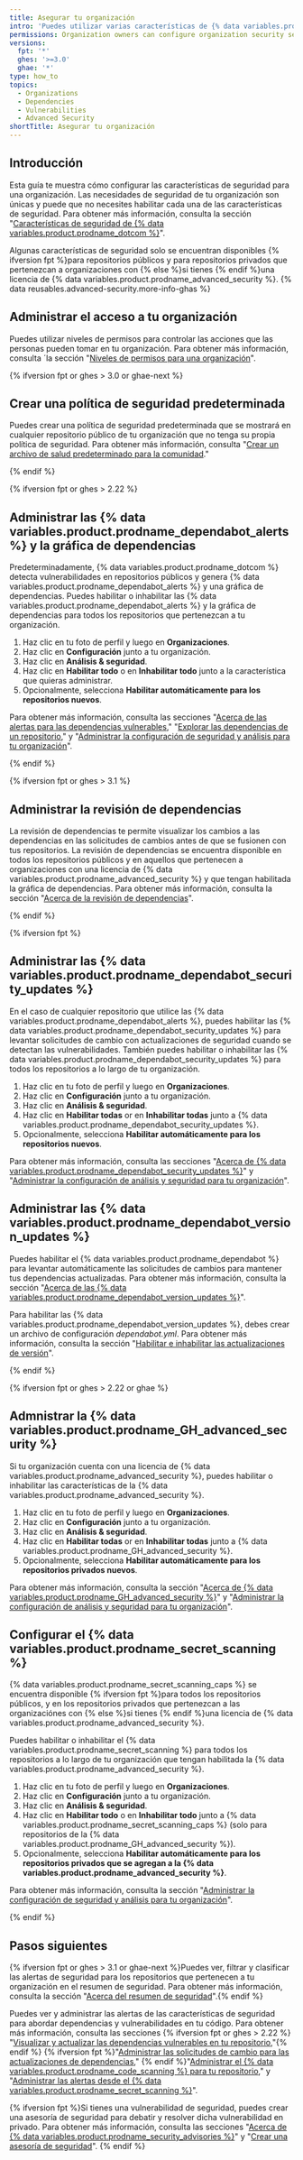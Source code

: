 ```yaml
---
title: Asegurar tu organización
intro: 'Puedes utilizar varias características de {% data variables.product.prodname_dotcom %} para ayudar a mantener tu organización segura.'
permissions: Organization owners can configure organization security settings.
versions:
  fpt: '*'
  ghes: '>=3.0'
  ghae: '*'
type: how_to
topics:
  - Organizations
  - Dependencies
  - Vulnerabilities
  - Advanced Security
shortTitle: Asegurar tu organización
---
```


## Introducción
Esta guía te muestra cómo configurar las características de seguridad para una organización. Las necesidades de seguridad de tu organización son únicas y puede que no necesites habilitar cada una de las características de seguridad. Para obtener más información, consulta la sección "[Características de seguridad de {% data variables.product.prodname_dotcom %}](/code-security/getting-started/github-security-features)".

Algunas características de seguridad solo se encuentran disponibles {% ifversion fpt %}para repositorios públicos y para repositorios privados que pertenezcan a organizaciones con {% else %}si tienes {% endif %}una licencia de {% data variables.product.prodname_advanced_security %}. {% data reusables.advanced-security.more-info-ghas %}

## Administrar el acceso a tu organización

Puedes utilizar niveles de permisos para controlar las acciones que las personas pueden tomar en tu organización. Para obtener más información, consulta ´la sección "[Niveles de permisos para una organización](/organizations/managing-peoples-access-to-your-organization-with-roles/permission-levels-for-an-organization)".

{% ifversion fpt or ghes > 3.0 or ghae-next %}

## Crear una política de seguridad predeterminada

Puedes crear una política de seguridad predeterminada que se mostrará en cualquier repositorio público de tu organización que no tenga su propia política de seguridad. Para obtener más información, consulta "[Crear un archivo de salud predeterminado para la comunidad](/communities/setting-up-your-project-for-healthy-contributions/creating-a-default-community-health-file)."

{% endif %}

{% ifversion fpt or ghes > 2.22 %}
## Administrar las {% data variables.product.prodname_dependabot_alerts %} y la gráfica de dependencias

Predeterminadamente, {% data variables.product.prodname_dotcom %} detecta vulnerabilidades en repositorios públicos y genera {% data variables.product.prodname_dependabot_alerts %} y una gráfica de dependencias. Puedes habilitar o inhabilitar las {% data variables.product.prodname_dependabot_alerts %} y la gráfica de dependencias para todos los repositorios que pertenezcan a tu organización.

1. Haz clic en tu foto de perfil y luego en **Organizaciones**.
2. Haz clic en **Configuración** junto a tu organización.
3. Haz clic en **Análisis & seguridad**.
4. Haz clic en **Habilitar todo** o en **Inhabilitar todo** junto a la característica que quieras administrar.
5. Opcionalmente, selecciona **Habilitar automáticamente para los repositorios nuevos**.

Para obtener más información, consulta las secciones "[Acerca de las alertas para las dependencias vulnerables](/code-security/supply-chain-security/about-alerts-for-vulnerable-dependencies)," "[Explorar las dependencias de un repositorio](/code-security/supply-chain-security/exploring-the-dependencies-of-a-repository#enabling-and-disabling-the-dependency-graph-for-a-private-repository)," y "[Administrar la configuración de seguridad y análisis para tu organización](/organizations/keeping-your-organization-secure/managing-security-and-analysis-settings-for-your-organization)".

{% endif %}

{% ifversion fpt or ghes > 3.1 %}

## Administrar la revisión de dependencias

La revisión de dependencias te permite visualizar los cambios a las dependencias en las solicitudes de cambios antes de que se fusionen con tus repositorios. La revisión de dependencias se encuentra disponible en todos los repositorios públicos y en aquellos que pertenecen a organizaciones con una licencia de {% data variables.product.prodname_advanced_security %} y que tengan habilitada la gráfica de dependencias. Para obtener más información, consulta la sección "[Acerca de la revisión de dependencias](/code-security/supply-chain-security/understanding-your-software-supply-chain/about-dependency-review)".

{% endif %}

{% ifversion fpt %}
## Administrar las {% data variables.product.prodname_dependabot_security_updates %}

En el caso de cualquier repositorio que utilice las {% data variables.product.prodname_dependabot_alerts %}, puedes habilitar las {% data variables.product.prodname_dependabot_security_updates %} para levantar solicitudes de cambio con actualizaciones de seguridad cuando se detectan las vulnerabilidades. También puedes habilitar o inhabilitar las {% data variables.product.prodname_dependabot_security_updates %} para todos los repositorios a lo largo de tu organización.

1. Haz clic en tu foto de perfil y luego en **Organizaciones**.
2. Haz clic en **Configuración** junto a tu organización.
3. Haz clic en **Análisis & seguridad**.
4. Haz clic en **Habilitar todas** or en **Inhabilitar todas** junto a {% data variables.product.prodname_dependabot_security_updates %}.
5. Opcionalmente, selecciona **Habilitar automáticamente para los repositorios nuevos**.

Para obtener más información, consulta las secciones "[Acerca de {% data variables.product.prodname_dependabot_security_updates %}](/code-security/supply-chain-security/about-dependabot-security-updates)" y "[Administrar la configuración de análisis y seguridad para tu organización](/organizations/keeping-your-organization-secure/managing-security-and-analysis-settings-for-your-organization)".

## Administrar las {% data variables.product.prodname_dependabot_version_updates %}

Puedes habilitar el {% data variables.product.prodname_dependabot %} para levantar automáticamente las solicitudes de cambios para mantener tus dependencias actualizadas. Para obtener más información, consulta la sección "[Acerca de las {% data variables.product.prodname_dependabot_version_updates %}](/code-security/supply-chain-security/about-dependabot-version-updates)".

Para habilitar las {% data variables.product.prodname_dependabot_version_updates %}, debes crear un archivo de configuración *dependabot.yml*. Para obtener más información, consulta la sección "[Habilitar e inhabilitar las actualizaciones de versión](/code-security/supply-chain-security/enabling-and-disabling-version-updates)".

{% endif %}

{% ifversion fpt or ghes > 2.22 or ghae %}
## Admnistrar la {% data variables.product.prodname_GH_advanced_security %}

Si tu organización cuenta con una licencia de {% data variables.product.prodname_advanced_security %}, puedes habilitar o inhabilitar las características de la {% data variables.product.prodname_advanced_security %}.

1. Haz clic en tu foto de perfil y luego en **Organizaciones**.
2. Haz clic en **Configuración** junto a tu organización.
3. Haz clic en **Análisis & seguridad**.
4. Haz clic en **Habilitar todas** or en **Inhabilitar todas** junto a {% data variables.product.prodname_GH_advanced_security %}.
5. Opcionalmente, selecciona **Habilitar automáticamente para los repositorios privados nuevos**.

Para obtener más información, consulta la sección "[Acerca de {% data variables.product.prodname_GH_advanced_security %}](/github/getting-started-with-github/about-github-advanced-security)" y "[Administrar la configuración de análisis y seguridad para tu organización](/organizations/keeping-your-organization-secure/managing-security-and-analysis-settings-for-your-organization)".

## Configurar el {% data variables.product.prodname_secret_scanning %}
{% data variables.product.prodname_secret_scanning_caps %} se encuentra disponible {% ifversion fpt %}para todos los repositorios públicos, y en los repositorios privados que pertenezcan a las organizaciónes con {% else %}si tienes {% endif %}una licencia de {% data variables.product.prodname_advanced_security %}.

Puedes habilitar o inhabilitar el {% data variables.product.prodname_secret_scanning %} para todos los repositorios a lo largo de tu organización que tengan habilitada la {% data variables.product.prodname_advanced_security %}.

1. Haz clic en tu foto de perfil y luego en **Organizaciones**.
2. Haz clic en **Configuración** junto a tu organización.
3. Haz clic en **Análisis & seguridad**.
4. Haz clic en **Habilitar todo** o en **Inhabilitar todo** junto a {% data variables.product.prodname_secret_scanning_caps %} (solo para repositorios de la {% data variables.product.prodname_GH_advanced_security %}).
5. Opcionalmente, selecciona **Habilitar automáticamente para los repositorios privados que se agregan a la {% data variables.product.prodname_advanced_security %}**.

Para obtener más información, consulta la sección "[Administrar la configuración de seguridad y análisis para tu organización](/organizations/keeping-your-organization-secure/managing-security-and-analysis-settings-for-your-organization)".

{% endif %}

## Pasos siguientes
{% ifversion fpt or ghes > 3.1 or ghae-next %}Puedes ver, filtrar y clasificar las alertas de seguridad para los repositorios que pertenecen a tu organización en el resumen de seguridad. Para obtener más información, consulta la sección "[Acerca del resumen de seguridad](/code-security/security-overview/about-the-security-overview)".{% endif %}

Puedes ver y administrar las alertas de las características de seguridad para abordar dependencias y vulnerabilidades en tu código. Para obtener más información, consulta las secciones {% ifversion fpt or ghes > 2.22 %} "[Visualizar y actualizar las dependencias vulnerables en tu repositorio](/code-security/supply-chain-security/viewing-and-updating-vulnerable-dependencies-in-your-repository),"{% endif %} {% ifversion fpt %}"[Administrar las solicitudes de cambio para las actualizaciones de dependencias](/code-security/supply-chain-security/managing-pull-requests-for-dependency-updates)," {% endif %}"[Administrar el {% data variables.product.prodname_code_scanning %} para tu repositorio](/code-security/secure-coding/managing-code-scanning-alerts-for-your-repository)," y "[Administrar las alertas desde el {% data variables.product.prodname_secret_scanning %}](/code-security/secret-security/managing-alerts-from-secret-scanning)".

{% ifversion fpt %}Si tienes una vulnerabilidad de seguridad, puedes crear una asesoría de seguridad para debatir y resolver dicha vulnerabilidad en privado. Para obtener más información, consulta las secciones "[Acerca de {% data variables.product.prodname_security_advisories %}](/code-security/security-advisories/about-github-security-advisories)" y "[Crear una asesoría de seguridad](/code-security/security-advisories/creating-a-security-advisory)".
{% endif %}
